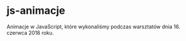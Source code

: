 # js-animacje

Animacje w JavaScript, które wykonaliśmy podczas warsztatów dnia 16. czerwca 2018 roku.

